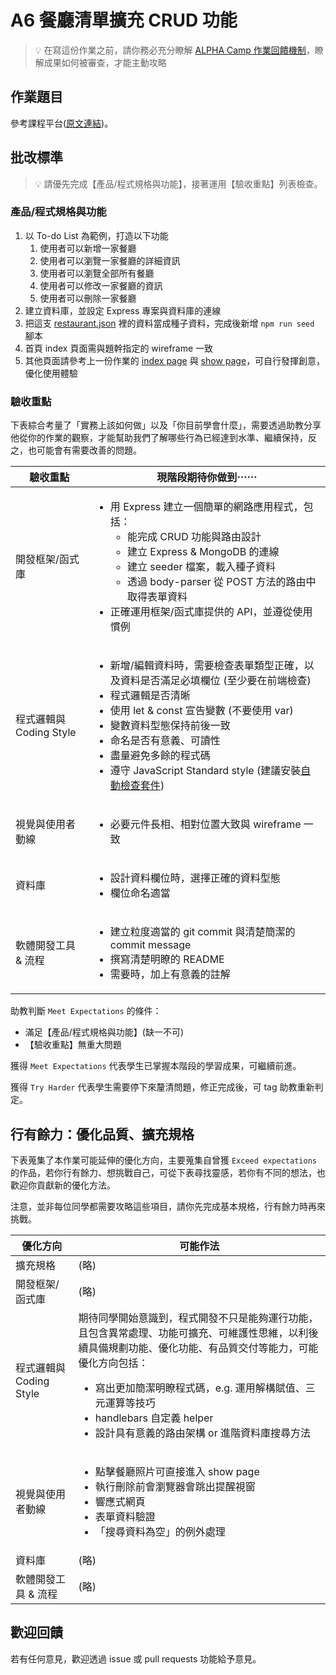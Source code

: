 # A6 餐廳清單擴充 CRUD 功能

> 💡  在寫這份作業之前，請你務必充分瞭解 <a href="https://github.com/ALPHACamp/web-grading-rubic" target="_blank">ALPHA Camp 作業回饋機制</a>，瞭解成果如何被審查，才能主動攻略

## 作業題目

參考課程平台([原文連結](https://lighthouse.alphacamp.co/courses/42/assignments/1038))。

## 批改標準

> 💡  請優先完成【產品/程式規格與功能】，接著運用【驗收重點】列表檢查。

### 產品/程式規格與功能

1. 以 To-do List 為範例，打造以下功能
   1. 使用者可以新增一家餐廳
   2. 使用者可以瀏覽一家餐廳的詳細資訊
   3. 使用者可以瀏覽全部所有餐廳
   4. 使用者可以修改一家餐廳的資訊
   5. 使用者可以刪除一家餐廳
2. 建立資料庫，並設定 Express 專案與資料庫的連線
3. 把這支 [restaurant.json](https://drive.google.com/file/d/1W-BD9-c8zJRYCwAD8yhqQdLwcUdN8GZi/view) 裡的資料當成種子資料，完成後新增 `npm run seed` 腳本
4. 首頁 index 頁面需與題幹指定的 wireframe 一致
5. 其他頁面請參考上一份作業的 [index page](https://codepen.io/alpha-camp/pen/yrLbrZ) 與 [show page](https://codepen.io/alpha-camp/pen/JVjNgG)，可自行發揮創意，優化使用體驗

### 驗收重點

下表綜合考量了「實務上該如何做」以及「你目前學會什麼」，需要透過助教分享他從你的作業的觀察，才能幫助我們了解哪些行為已經達到水準、繼續保持，反之，也可能會有需要改善的問題。

<table>
  <thead>
    <tr>
      <th>驗收重點</td>
      <th>現階段期待你做到⋯⋯</td>
    </tr>
  </thead>
  <tbody>
    <tr>
      <td>開發框架/函式庫</td>
      <td>
        <ul>
          <li>用 Express 建立一個簡單的網路應用程式，包括：
            <ul>
              <li>能完成 CRUD 功能與路由設計</li>
              <li>建立 Express & MongoDB 的連線</li>
              <li>建立 seeder 檔案，載入種子資料</li>
              <li>透過 body-parser 從 POST 方法的路由中取得表單資料</li>
            </ul>
          <li>正確運用框架/函式庫提供的 API，並遵從使用慣例</li>
        </ul>
      </td>
    </tr>
    <tr>
      <td>程式邏輯與 Coding Style</td>
      <td>
        <ul>
          <li>新增/編輯資料時，需要檢查表單類型正確，以及資料是否滿足必填欄位 (至少要在前端檢查)</li>  
          <li>程式邏輯是否清晰</li>
          <li>使用 let & const 宣告變數 (不要使用 var)</li>
          <li>變數資料型態保持前後一致</li>
          <li>命名是否有意義、可讀性</li>
          <li>盡量避免多餘的程式碼</li>
          <li>遵守 JavaScript Standard style (建議安裝<a href="https://standardjs.com/index.html#install" target="_blank">自動檢查套件</a>)</li>
        </ul>
      </td>
    </tr>
      <tr>
      <td>視覺與使用者動線</td>
      <td>
        <ul>
          <li>必要元件長相、相對位置大致與 wireframe 一致</li>
        </ul>
      </td>
    </tr>
    <tr>
      <td>資料庫</td>
      <td>
        <ul>
          <li>設計資料欄位時，選擇正確的資料型態</li>
          <li>欄位命名適當</li>
        </ul>
      </td>
    </tr>
      <tr>
      <td>軟體開發工具 & 流程</td>
      <td>
        <ul>
          <li>建立粒度適當的 git commit 與清楚簡潔的 commit message</li>
          <li>撰寫清楚明瞭的 README</li>
          <li>需要時，加上有意義的註解</li>
        </ul>
      </td>
    </tr>
  </tbody>
</table>

助教判斷 `Meet Expectations` 的條件：

- 滿足【產品/程式規格與功能】(缺一不可)
- 【驗收重點】無重大問題

獲得 `Meet Expectations` 代表學生已掌握本階段的學習成果，可繼續前進。

獲得 `Try Harder` 代表學生需要停下來釐清問題，修正完成後，可 tag 助教重新判定。

## 行有餘力：優化品質、擴充規格

下表蒐集了本作業可能延伸的優化方向，主要蒐集自曾獲 `Exceed expectations` 的作品，若你行有餘力、想挑戰自己，可從下表尋找靈感，若你有不同的想法，也歡迎你貢獻新的優化方法。

注意，並非每位同學都需要攻略這些項目，請你先完成基本規格，行有餘力時再來挑戰。

<table>
  <thead>
    <tr>
      <th>優化方向</td>
      <th>可能作法</td>
    </tr>
  </thead>
  <tbody>
    <tr>
      <td>擴充規格</td>
      <td>(略)</td>
    </tr>
    <tr>
      <td>開發框架/函式庫</td>
      <td>(略)</td>
    </tr>
    <tr>
      <td>程式邏輯與 Coding Style</td>
      <td>期待同學開始意識到，程式開發不只是能夠運行功能，且包含異常處理、功能可擴充、可維護性思維，以利後續具備規劃功能、優化功能、有品質交付等能力，可能優化方向包括：
        <ul>
          <li>寫出更加簡潔明瞭程式碼，e.g. 運用解構賦值、三元運算等技巧</li>
          <li>handlebars 自定義 helper</li>
          <li>設計具有意義的路由架構 or 進階資料庫搜尋方法</li>
        </ul>
      </td>
    </tr>
    <tr>
      <td>視覺與使用者動線</td>
      <td>
        <ul>
          <li>點擊餐廳照片可直接進入 show page</li>
          <li>執行刪除前會瀏覽器會跳出提醒視窗</li>
          <li>響應式網頁</li>
          <li>表單資料驗證</li>
          <li>「搜尋資料為空」的例外處理</li>
        </ul>
      </td>
    </tr>
    <tr>
      <td>資料庫</td>
      <td>(略)</td>
    </tr>
      <tr>
      <td>軟體開發工具 & 流程</td>
      <td>(略)</td>
    </tr>
  </tbody>
</table>

## 歡迎回饋

若有任何意見，歡迎透過 issue 或 pull requests 功能給予意見。
